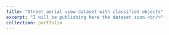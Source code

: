 ```yaml
---
title: "Street aerial view dataset with classified objects"
excerpt: "I will be publishing here the dataset soon.<br/>"
collection: portfolio
---
```

